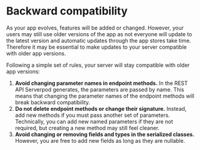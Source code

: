 # Backward compatibility

As your app evolves, features will be added or changed. However, your users may still use older versions of the app as not everyone will update to the latest version and automatic updates through the app stores take time. Therefore it may be essential to make updates to your server compatible with older app versions.

Following a simple set of rules, your server will stay compatible with older app versions:

1. __Avoid changing parameter names in endpoint methods.__ In the REST API Serverpod generates, the parameters are passed by name. This means that changing the parameter names of the endpoint methods will break backward compatibility.
2. __Do not delete endpoint methods or change their signature.__ Instead, add new methods if you must pass another set of parameters. Technically, you can add new named parameters if they are not required, but creating a new method may still feel cleaner.
3. __Avoid changing or removing fields and types in the serialized classes.__ However, you are free to add new fields as long as they are nullable.
